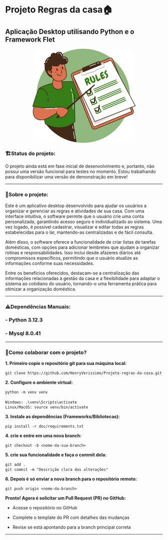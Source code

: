 # Projeto Regras da casa🏠

## Aplicação Desktop utilisando Python e o Framework Flet


<img src="src/views/assets/logo_projeto_regras.png" alt="Logo do projeto regras da casa" style="display: block; margin: 0 auto;" height=300 width=330>


### 🏗️**Status do projeto:** 
O projeto ainda está em fase inicial de desenvolvimento e, portanto, não possui uma versão funcional para testes no momento. Estou trabalhando para disponibilizar uma versão de demonstração em breve!

---

### 📑**Sobre o projeto:**

Este é um aplicativo desktop desenvolvido para ajudar os usuários a organizar e gerenciar as regras e atividades de sua casa. Com uma interface intuitiva, o software permite que o usuário crie uma conta personalizada, garantindo acesso seguro e individualizado ao sistema. Uma vez logado, é possível cadastrar, visualizar e editar todas as regras estabelecidas para o lar, mantendo-as centralizadas e de fácil consulta.

Além disso, o software oferece a funcionalidade de criar listas de tarefas domésticas, com opções para adicionar lembretes que ajudam a organizar rotinas e responsabilidades. Isso inclui desde afazeres diários até compromissos específicos, permitindo que o usuário atualize as informações conforme suas necessidades.

Entre os benefícios oferecidos, destacam-se a centralização das informações relacionadas à gestão da casa e a flexibilidade para adaptar o sistema ao cotidiano do usuário, tornando-o uma ferramenta prática para otimizar a organização doméstica.

---

### ⚠️**Dependências Manuais:**
### - Python 3.12.3
### - Mysql 8.0.41

---

### 🤝**Como colaborar com o projeto?**
**1. Primeiro copie o repositório git para sua máquina local:**
```
git clone https://github.com/HenryVerissimo/Projeto-regras-da-casa.git
```
**2. Configure o ambiente virtual:**
```
python -m venv venv

Windows: .\venv\Scripts\activate
Linux/MacOS: source venv/bin/activate
```
**3. Instale as dependências (Frameworks/Bibliotecas):**
```
pip install -r doc/requirements.txt
```
**4. crie e entre em uma nova branch:**
```
git checkout -b <nome-da-sua-branch>
```
**5. crie sua funcionalidade e faça o commit dela:**
```
git add .
git commit -m "Descrição clara das alterações"
```
**6. Depois é só enviar a nova branch para o repositório remoto:**
```
git push origin <nome-da-branch>
```
**Pronto! Agora é solicitar um Pull Request (PR) no GitHub:**

- Acesse o repositório no GitHub

- Complete o template do PR com detalhes das mudanças

- Revise se está apontando para a branch principal correta

---